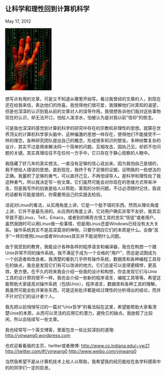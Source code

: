 
让科学和理性回到计算机科学
------

May 17, 2012

![let](./pic/12-05-17.jpg)


想写点有用的文章，可是又不知道从哪里开始写。看过我曾经的文章的人，到现在还在给我来信，表达他们的欣喜。我觉得他们很可爱，我理解他们对真知的渴望，但是也深深的认识到我从前的文章对人的误导作用。我很想告诉他们我对这些事物现在的认识，却无法开口，怕给人泼凉水，怕被认为是对我以前“信仰”的倒戈。

可是我也深深的感觉到计算机科学的研究中存在的宗教和非理性的思想。就算在世界顶尖的计算机科学家头脑中，这种偏激的思想一样存在，使得他们不能接受不一样的理念。各种研究团队提出自己的概念，形成很多知识的壁垒。多种纷繁复杂的设计，其实不过是用来解决同一个简单的问题。互相攻击，固执己见，却抓不住问题的关键。其实真理往往不在任何一方手中，它只存在于静心观察的人眼中。

我隐藏了好几年的真实想法，一直没有足够的信心说出来。因为我怕自己是错的，我不想给人错误的思想。直到现在，我终于有了足够的证据，证明我的一些想法的正确。我蓄积了足够的勇气，可以直抒己见，不再怕误导人。是科学和理性给了我这种勇气，所以我决定写一些文章。它们虽然可能会对你现在的思维方式带来冲击，但是我写作的初衷是给人以帮助，客观的分析问题。不过必须随时记住，我说的话都有可能是错的，你需要用自己的实践去检验。

话说对Linux的看法，从实用角度上讲，它是一个挺不错的东西。然而从理论角度上讲，它并不是最先进的。从应用的角度上讲，它对用户确实非常不友好。我其实早就不是Linux，TeX，Emacs，或者别的稀奇古怪工具的忠实“信徒”或者用户。虽然我随时可以用Linux做一些事情，但是用Linux还是Windows已经没有太大关系。操作系统其实不是高深莫测的神物，只要你明白它们的本质是什么。会像“高手”一样的使用Linux或者Windows其实并不能说明什么问题。

由于我受到的教育，我能设计各种各样的程序语言和编译器，我也在构想一个跟Unix非常不同的操作系统。我不满足于成为一个合格的“用户”，而总是试图成为一个创造者和改良者。我清楚的看到几乎所有操作系统，数据库和各种编程工具存在的缺点，我总是发现它们有可以改进的地方。它们总是可以变得更精悍，更高效，更方便。在不久的将来我会介绍一些我的设计和构想，你会发现它们与Unix工具的设计原则很不一样。我也会介绍一些新的程序语言，编程工具等等。希望这能帮助大家提高对操作系统（包括Unix），程序语言，数据库和各种工具的理解。我虽然可能会批评某些东西，可是这些批评都是经过理性的分析得出的结论，而并不针对它们的设计者个人。

我先把以前悄悄写过的一篇对“Unix哲学”的看法贴在这里，希望能帮助大家看清楚Unix的本质，从而可以灵活的应用它的潜力，避免它的缺点。我放假了比较闲，所以会陆续写一些文章。

我也经常写一个英文博客，里面包含一些比较深刻的道理:
http://yinwang0.wordpress.com

也欢迎看看我的主页，twitter或者微博:
http://www.cs.indiana.edu/~yw21
http://twitter.com/#!/yinwang0
http://www.weibo.com/yinwang0

当然我希望不是从计算机技术上给人以帮助，我希望我的经历能给在各学科摸索中的的同学们一定的启发。